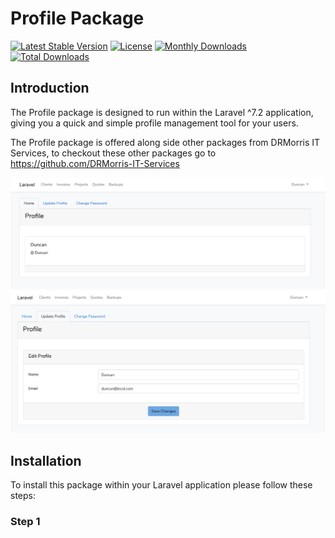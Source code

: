 # Profile Package

[![Latest Stable Version](https://poser.pugx.org/duncanrmorris/profile/v)](//packagist.org/packages/duncanrmorris/profile)
[![License](https://poser.pugx.org/duncanrmorris/profile/license)](//packagist.org/packages/duncanrmorris/profile)
[![Monthly Downloads](https://poser.pugx.org/duncanrmorris/profile/d/monthly)](//packagist.org/packages/duncanrmorris/profile)
[![Total Downloads](https://poser.pugx.org/duncanrmorris/profile/downloads)](//packagist.org/packages/duncanrmorris/profile)

## Introduction

The Profile package is designed to run within the Laravel ^7.2 application, giving you a quick and simple profile management tool for your users.

The Profile package is offered along side other packages from DRMorris IT Services, to checkout these other packages go to https://github.com/DRMorris-IT-Services

![Profile Overview](profile_overview.png)
<br>
![Profile Details](profile_details.png)

## Installation
To install this package within your Laravel application please follow these steps:

### Step 1

